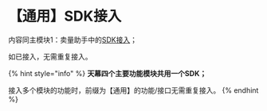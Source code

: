 # 【通用】SDK接入

内容同主模块1：卖量助手中的[SDK接入](../../selling/dev-guide/add-sdk.md)；

如已接入，无需重复接入。

{% hint style="info" %}
**天幕四个主要功能模块共用一个SDK；**

接入多个模块的功能时，前缀为【通用】的功能/接口无需重复接入。
{% endhint %}
